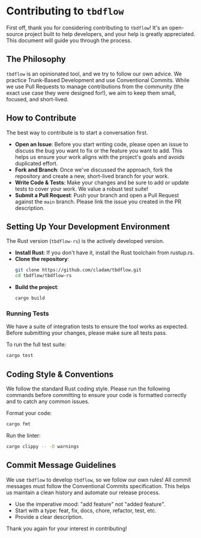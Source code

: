# Contributing to `tbdflow`

First off, thank you for considering contributing to `tbdflow`! It's an open-source project built to help developers, and your help is greatly appreciated. This document will guide you through the process.

## The Philosophy

`tbdflow` is an opinionated tool, and we try to follow our own advice. We practice Trunk-Based Development and use Conventional Commits. While we use Pull Requests to manage contributions from the community (the exact use case they were designed for!), we aim to keep them small, focused, and short-lived.

## How to Contribute

The best way to contribute is to start a conversation first.

- **Open an Issue**: Before you start writing code, please open an issue to discuss the bug you want to fix or the feature you want to add. This helps us ensure your work aligns with the project's goals and avoids duplicated effort.
- **Fork and Branch**: Once we've discussed the approach, fork the repository and create a new, short-lived branch for your work.
- **Write Code & Tests**: Make your changes and be sure to add or update tests to cover your work. We value a robust test suite!
- **Submit a Pull Request**: Push your branch and open a Pull Request against the `main` branch. Please link the issue you created in the PR description.

## Setting Up Your Development Environment

The Rust version (`tbdflow-rs`) is the actively developed version.

- **Install Rust**: If you don't have it, install the Rust toolchain from rustup.rs.
- **Clone the repository**:
  ```bash
  git clone https://github.com/cladam/tbdflow.git
  cd tbdflow/tbdflow-rs
  ```
- **Build the project**:
  ```bash
  cargo build
  ```

### Running Tests
We have a suite of integration tests to ensure the tool works as expected. Before submitting your changes, please make sure all tests pass.

To run the full test suite:
```bash
cargo test
```

## Coding Style & Conventions

We follow the standard Rust coding style. Please run the following commands before committing to ensure your code is formatted correctly and to catch any common issues.

Format your code:
```bash
cargo fmt
```

Run the linter:
```bash
cargo clippy -- -D warnings
```

## Commit Message Guidelines

We use `tbdflow` to develop `tbdflow`, so we follow our own rules! All commit messages must follow the Conventional Commits specification. This helps us maintain a clean history and automate our release process.

- Use the imperative mood: "add feature" not "added feature".
- Start with a type: feat, fix, docs, chore, refactor, test, etc.
- Provide a clear description.

Thank you again for your interest in contributing!

